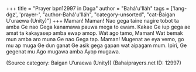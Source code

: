 +++
title = "Prayer bpn12997 in Daga"
author = "Bahá'u'lláh"
tags = ['lang-dgz', 'prayer-', "author-Bahá'u'lláh", "category-unsorted", "cat-Baigan U’uraewa (Unity)"]
+++
Maman!  Maman! Nao gega taine nagire tobot ta amba Ge nao Gega kanamawa pauwa mega to ewam.  Kakae Ge iup gega ae amat ta kakayasep amba ewap amop.  Wat ago tamo, Maman! Wat bemak mun amba aro muna Ge nao Gega tap. Maman!  Mugenat ae eya vemo, go mu ap muga Ge dun ganat Ge asik gega gapan wat aipagam mum.  Ipiri, Ge gegenat mu Ago mugawa amba Ayop mugawa.

(Source category: Baigan U’uraewa (Unity))
(Bahaiprayers.net ID: 12997)

